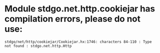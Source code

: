 # Module stdgo.net.http.cookiejar has compilation errors, please do not use:
```
stdgo/net/http/cookiejar/Cookiejar.hx:1746: characters 84-110 : Type not found : stdgo.net.http.Http

```

